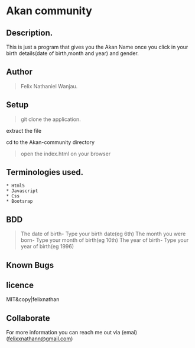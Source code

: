 # Akan  community

## Description.
This is just a program that gives you the Akan Name once you click in your birth details(date of birth,month and year) and gender.



## Author
>Felix Nathaniel Wanjau.

## Setup
>git clone the application.

extract the file

cd to the Akan-community directory

>open the index.html on your browser

## Terminologies used.
    * Html5
    * Javascript
    * Css
    * Bootsrap

## BDD
 >The date of birth- Type your birth date(eg 6th)
 >The month you were born- Type your month of birth(eg 10th)
 >The year of birth- Type your year of birth(eg 1996)

 ## Known Bugs


 ## licence
MIT&copy|felixnathan

 ## Collaborate
 For more information you can reach me out via (emai)(felixxnathann@gmail.com)

